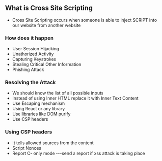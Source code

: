 ## What is Cross Site Scripting
- Cross Site Scripting occurs when someone is able to inject SCRIPT into our website from another website
### How does it happen 
- User Session Hijacking
- Unathorized Activity
- Capturing Keystrokes
- Stealing Critical Other Information 
- Phishing Attack
### Resolving the Attack 
- We should know the list of all possible inputs
- Instead of using Inner HTML replace it with Inner Text Content
- Use Escaping mechanism 
- Using React or any library 
- Use libraries like DOM purify 
- Use CSP headers 

### Using CSP headers
- It tells allowed sources from the content 
- Script Nonces
- Report C- only mode ---send a report if xss attack is taking place